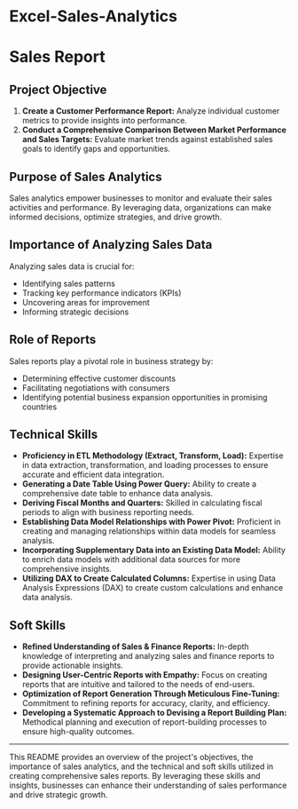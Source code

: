 # Excel-Sales-Analytics
# Sales Report

## Project Objective

1. **Create a Customer Performance Report:** Analyze individual customer metrics to provide insights into performance.
2. **Conduct a Comprehensive Comparison Between Market Performance and Sales Targets:** Evaluate market trends against established sales goals to identify gaps and opportunities.

## Purpose of Sales Analytics

Sales analytics empower businesses to monitor and evaluate their sales activities and performance. By leveraging data, organizations can make informed decisions, optimize strategies, and drive growth.

## Importance of Analyzing Sales Data

Analyzing sales data is crucial for:
- Identifying sales patterns
- Tracking key performance indicators (KPIs)
- Uncovering areas for improvement
- Informing strategic decisions

## Role of Reports

Sales reports play a pivotal role in business strategy by:
- Determining effective customer discounts
- Facilitating negotiations with consumers
- Identifying potential business expansion opportunities in promising countries

## Technical Skills

- **Proficiency in ETL Methodology (Extract, Transform, Load):** Expertise in data extraction, transformation, and loading processes to ensure accurate and efficient data integration.
- **Generating a Date Table Using Power Query:** Ability to create a comprehensive date table to enhance data analysis.
- **Deriving Fiscal Months and Quarters:** Skilled in calculating fiscal periods to align with business reporting needs.
- **Establishing Data Model Relationships with Power Pivot:** Proficient in creating and managing relationships within data models for seamless analysis.
- **Incorporating Supplementary Data into an Existing Data Model:** Ability to enrich data models with additional data sources for more comprehensive insights.
- **Utilizing DAX to Create Calculated Columns:** Expertise in using Data Analysis Expressions (DAX) to create custom calculations and enhance data analysis.

## Soft Skills

- **Refined Understanding of Sales & Finance Reports:** In-depth knowledge of interpreting and analyzing sales and finance reports to provide actionable insights.
- **Designing User-Centric Reports with Empathy:** Focus on creating reports that are intuitive and tailored to the needs of end-users.
- **Optimization of Report Generation Through Meticulous Fine-Tuning:** Commitment to refining reports for accuracy, clarity, and efficiency.
- **Developing a Systematic Approach to Devising a Report Building Plan:** Methodical planning and execution of report-building processes to ensure high-quality outcomes.

---

This README provides an overview of the project's objectives, the importance of sales analytics, and the technical and soft skills utilized in creating comprehensive sales reports. By leveraging these skills and insights, businesses can enhance their understanding of sales performance and drive strategic growth.
